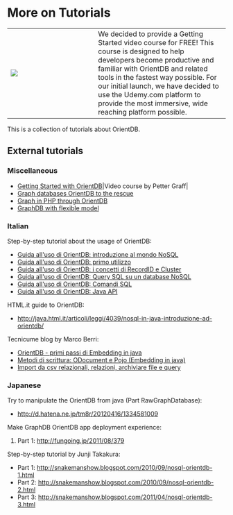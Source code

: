 # More on Tutorials

<table>
<tr><td width="40%"><a href="http://orientdb.com/getting-started/"><img src="http://orientdb.com/wp-content/uploads/2014/12/orientdb_getting_started_start_button.png"></a></td><td>We decided to provide a Getting Started video course for FREE! This course is designed to help developers become productive and familiar with OrientDB and related tools in the fastest way possible. For our initial launch, we have decided to use the Udemy.com platform to provide the most immersive, wide reaching platform possible.</td></tr>
</table>

This is a collection of tutorials about OrientDB.

## External tutorials ##
### Miscellaneous ####
- [Getting Started with OrientDB](http://pettergraff.blogspot.it/2014/01/getting-started-with-orientdb.html)|Video course by Petter Graff|
- [Graph databases OrientDB to the rescue](http://www.odino.org/327/graph-databases-orientdb-to-the-rescue)
- [Graph in PHP through OrientDB](http://www.odino.org/328/graph-in-php-through-orientdb)
- [GraphDB with flexible model](http://www.odino.org/346/orientdb-the-graph-db-for-the-web)

### Italian ###

Step-by-step tutorial about the usage of OrientDB:
- [Guida all'uso di OrientDB: introduzione al mondo NoSQL](http://www.programmazione.it/index.php?entity=eitem&idItem=46035)
- [Guida all'uso di OrientDB: primo utilizzo](http://www.programmazione.it/index.php?entity=eitem&idItem=46036)
- [Guida all'uso di OrientDB: i concetti di RecordID e Cluster](http://www.programmazione.it/index.php?entity=eitem&idItem=46310)
- [Guida all'uso di OrientDB: Query SQL su un database NoSQL](http://www.programmazione.it/index.php?entity=eitem&idItem=46790)
- [Guida all'uso di OrientDB: Comandi SQL](http://www.programmazione.it/index.php?entity=eitem&idItem=47075)
- [Guida all'uso di OrientDB: Java API](http://www.programmazione.it/index.php?entity=eitem&idItem=47585)

HTML.it guide to OrientDB:
- http://java.html.it/articoli/leggi/4039/nosql-in-java-introduzione-ad-orientdb/

Tecnicume blog by Marco Berri:
- [OrientDB - primi passi di Embedding in java](http://tecnicume.blogspot.com/2011/04/orientdb-primi-passi-di-embedding-in.html)
- [Metodi di scrittura: ODocument e Pojo (Embedding in java)](http://tecnicume.blogspot.com/2011/05/orientdb-metodi-di-scrittura-odocument.html)
- [Import da csv relazionali, relazioni, archiviare file e query](http://tecnicume.blogspot.com/2011/05/orientdb-import-da-csv-relazionali.html)

### Japanese ###

Try to manipulate the OrientDB from java (Part RawGraphDatabase):
- http://d.hatena.ne.jp/tm8r/20120416/1334581009

Make GraphDB OrientDB app deployment experience:
1. Part 1: http://fungoing.jp/2011/08/379

Step-by-step tutorial by Junji Takakura:
- Part 1: http://snakemanshow.blogspot.com/2010/09/nosql-orientdb-1.html
- Part 2: http://snakemanshow.blogspot.com/2010/09/nosql-orientdb-2.html
- Part 3: http://snakemanshow.blogspot.com/2011/04/nosql-orientdb-3.html